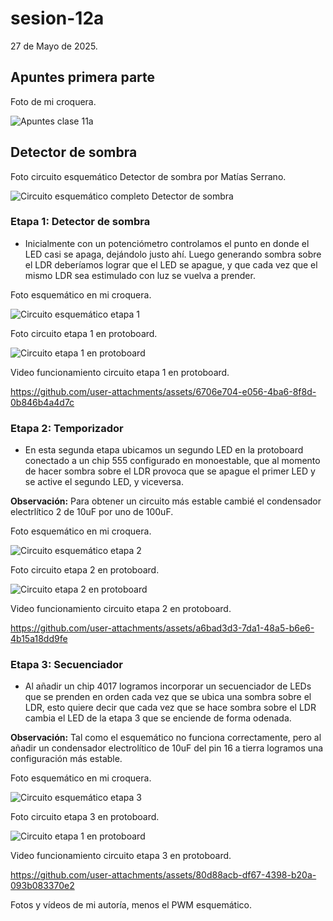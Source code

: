 # sesion-12a

27 de Mayo de 2025.

## Apuntes primera parte

Foto de mi croquera.

![Apuntes clase 11a](./archivos/apuntes_12a.jpg)

## Detector de sombra

Foto circuito esquemático Detector de sombra por Matías Serrano.

![Circuito esquemático completo Detector de sombra](./archivos/detector_de_sombra.png)

### Etapa 1: Detector de sombra

- Inicialmente con un potenciómetro controlamos el punto en donde el LED casi se apaga, dejándolo justo ahí. Luego generando sombra sobre el LDR deberíamos lograr que el LED se apague, y que cada vez que el mismo LDR sea estimulado con luz se vuelva a prender.

Foto esquemático en mi croquera.

![Circuito esquemático etapa 1](./archivos/etapa_1.jpg)

Foto circuito etapa 1 en protoboard.

![Circuito etapa 1 en protoboard](./archivos/proto_etapa_1.jpg)

Video funcionamiento circuito etapa 1 en protoboard.

<https://github.com/user-attachments/assets/6706e704-e056-4ba6-8f8d-0b846b4a4d7c>

### Etapa 2: Temporizador

- En esta segunda etapa ubicamos un segundo LED en la protoboard conectado a un chip 555 configurado en monoestable, que al momento de hacer sombra sobre el LDR provoca que se apague el primer LED y se active el segundo LED, y viceversa.

**Observación:** Para obtener un circuito más estable cambié el condensador electrlítico 2 de 10uF por uno de 100uF.

Foto esquemático en mi croquera.

![Circuito esquemático etapa 2](./archivos/etapa_2.jpg)

Foto circuito etapa 2 en protoboard.

![Circuito etapa 2 en protoboard](./archivos/proto_etapa_2.jpg)

Video funcionamiento circuito etapa 2 en protoboard.

<https://github.com/user-attachments/assets/a6bad3d3-7da1-48a5-b6e6-4b15a18dd9fe>

### Etapa 3: Secuenciador

- Al añadir un chip 4017 logramos incorporar un secuenciador de LEDs que se prenden en orden cada vez que se ubica una sombra sobre el LDR, esto quiere decir que cada vez que se hace sombra sobre el LDR cambia el LED de la etapa 3 que se enciende de forma odenada.
  
**Observación:** Tal como el esquemático no funciona correctamente, pero al añadir un condensador electrolítico de 10uF del pin 16 a tierra logramos una configuración más estable.

Foto esquemático en mi croquera.

![Circuito esquemático etapa 3](./archivos/etapa_3.jpg)

Foto circuito etapa 3 en protoboard.

![Circuito etapa 1 en protoboard](./archivos/proto_etapa_3.jpg)

Video funcionamiento circuito etapa 3 en protoboard.

<https://github.com/user-attachments/assets/80d88acb-df67-4398-b20a-093b083370e2>

Fotos y vídeos de mi autoría, menos el PWM esquemático.
